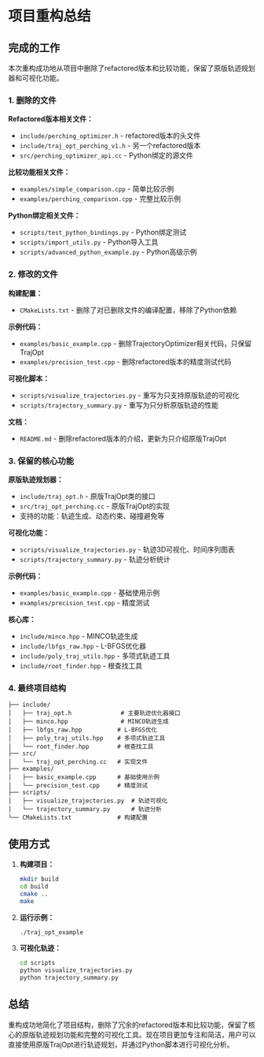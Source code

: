 # 项目重构总结

## 完成的工作

本次重构成功地从项目中删除了refactored版本和比较功能，保留了原版轨迹规划器和可视化功能。

### 1. 删除的文件

**Refactored版本相关文件：**
- `include/perching_optimizer.h` - refactored版本的头文件
- `include/traj_opt_perching_v1.h` - 另一个refactored版本
- `src/perching_optimizer_api.cc` - Python绑定的源文件

**比较功能相关文件：**
- `examples/simple_comparison.cpp` - 简单比较示例
- `examples/perching_comparison.cpp` - 完整比较示例

**Python绑定相关文件：**
- `scripts/test_python_bindings.py` - Python绑定测试
- `scripts/import_utils.py` - Python导入工具
- `scripts/advanced_python_example.py` - Python高级示例

### 2. 修改的文件

**构建配置：**
- `CMakeLists.txt` - 删除了对已删除文件的编译配置，移除了Python依赖

**示例代码：**
- `examples/basic_example.cpp` - 删除TrajectoryOptimizer相关代码，只保留TrajOpt
- `examples/precision_test.cpp` - 删除refactored版本的精度测试代码

**可视化脚本：**
- `scripts/visualize_trajectories.py` - 重写为只支持原版轨迹的可视化
- `scripts/trajectory_summary.py` - 重写为只分析原版轨迹的性能

**文档：**
- `README.md` - 删除refactored版本的介绍，更新为只介绍原版TrajOpt

### 3. 保留的核心功能

**原版轨迹规划器：**
- `include/traj_opt.h` - 原版TrajOpt类的接口
- `src/traj_opt_perching.cc` - 原版TrajOpt的实现
- 支持的功能：轨迹生成、动态约束、碰撞避免等

**可视化功能：**
- `scripts/visualize_trajectories.py` - 轨迹3D可视化、时间序列图表
- `scripts/trajectory_summary.py` - 轨迹分析统计

**示例代码：**
- `examples/basic_example.cpp` - 基础使用示例
- `examples/precision_test.cpp` - 精度测试

**核心库：**
- `include/minco.hpp` - MINCO轨迹生成
- `include/lbfgs_raw.hpp` - L-BFGS优化器
- `include/poly_traj_utils.hpp` - 多项式轨迹工具
- `include/root_finder.hpp` - 根查找工具

### 4. 最终项目结构

```
├── include/
│   ├── traj_opt.h              # 主要轨迹优化器接口
│   ├── minco.hpp               # MINCO轨迹生成
│   ├── lbfgs_raw.hpp          # L-BFGS优化
│   ├── poly_traj_utils.hpp    # 多项式轨迹工具
│   └── root_finder.hpp        # 根查找工具
├── src/
│   └── traj_opt_perching.cc   # 实现文件
├── examples/
│   ├── basic_example.cpp      # 基础使用示例
│   └── precision_test.cpp     # 精度测试
├── scripts/
│   ├── visualize_trajectories.py  # 轨迹可视化
│   └── trajectory_summary.py      # 轨迹分析
└── CMakeLists.txt             # 构建配置
```

## 使用方式

1. **构建项目：**
   ```bash
   mkdir build
   cd build
   cmake ..
   make
   ```

2. **运行示例：**
   ```bash
   ./traj_opt_example
   ```

3. **可视化轨迹：**
   ```bash
   cd scripts
   python visualize_trajectories.py
   python trajectory_summary.py
   ```

## 总结

重构成功地简化了项目结构，删除了冗余的refactored版本和比较功能，保留了核心的原版轨迹规划功能和完整的可视化工具。现在项目更加专注和简洁，用户可以直接使用原版TrajOpt进行轨迹规划，并通过Python脚本进行可视化分析。